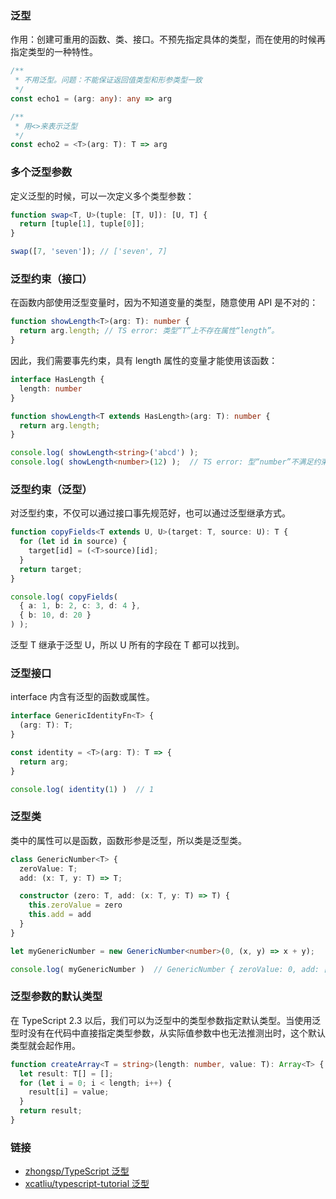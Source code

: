 ### 泛型

作用：创建可重用的函数、类、接口。不预先指定具体的类型，而在使用的时候再指定类型的一种特性。

``` ts
/**
 * 不用泛型。问题：不能保证返回值类型和形参类型一致
 */
const echo1 = (arg: any): any => arg

/**
 * 用<>来表示泛型
 */
const echo2 = <T>(arg: T): T => arg
```

### 多个泛型参数

定义泛型的时候，可以一次定义多个类型参数：

``` ts
function swap<T, U>(tuple: [T, U]): [U, T] {
  return [tuple[1], tuple[0]];
}

swap([7, 'seven']); // ['seven', 7]
```

### 泛型约束（接口）

在函数内部使用泛型变量时，因为不知道变量的类型，随意使用 API 是不对的：

``` ts
function showLength<T>(arg: T): number {
  return arg.length; // TS error: 类型“T”上不存在属性“length”。
}
```

因此，我们需要事先约束，具有 length 属性的变量才能使用该函数：

``` ts
interface HasLength {
  length: number
}

function showLength<T extends HasLength>(arg: T): number {
  return arg.length;
}

console.log( showLength<string>('abcd') );
console.log( showLength<number>(12) );  // TS error: 型“number”不满足约束“HasLength”。
```

### 泛型约束（泛型）

对泛型约束，不仅可以通过接口事先规范好，也可以通过泛型继承方式。

``` ts
function copyFields<T extends U, U>(target: T, source: U): T {
  for (let id in source) {
    target[id] = (<T>source)[id];
  }
  return target;
}

console.log( copyFields(
  { a: 1, b: 2, c: 3, d: 4 },
  { b: 10, d: 20 }
) );
```

泛型 T 继承于泛型 U，所以 U 所有的字段在 T 都可以找到。


### 泛型接口

interface 内含有泛型的函数或属性。

``` ts
interface GenericIdentityFn<T> {
  (arg: T): T;
}

const identity = <T>(arg: T): T => {
  return arg;
}

console.log( identity(1) )  // 1
```

### 泛型类

类中的属性可以是函数，函数形参是泛型，所以类是泛型类。

``` ts
class GenericNumber<T> {
  zeroValue: T;
  add: (x: T, y: T) => T;

  constructor (zero: T, add: (x: T, y: T) => T) {
    this.zeroValue = zero
    this.add = add
  }
}

let myGenericNumber = new GenericNumber<number>(0, (x, y) => x + y);

console.log( myGenericNumber )  // GenericNumber { zeroValue: 0, add: [Function] }
```

### 泛型参数的默认类型

在 TypeScript 2.3 以后，我们可以为泛型中的类型参数指定默认类型。当使用泛型时没有在代码中直接指定类型参数，从实际值参数中也无法推测出时，这个默认类型就会起作用。

``` ts
function createArray<T = string>(length: number, value: T): Array<T> {
  let result: T[] = [];
  for (let i = 0; i < length; i++) {
    result[i] = value;
  }
  return result;
}
```

### 链接
- [zhongsp/TypeScript 泛型](https://github.com/zhongsp/TypeScript/blob/master/doc/handbook/Generics.md)
- [xcatliu/typescript-tutorial 泛型](https://github.com/xcatliu/typescript-tutorial/blob/master/advanced/generics.md)
